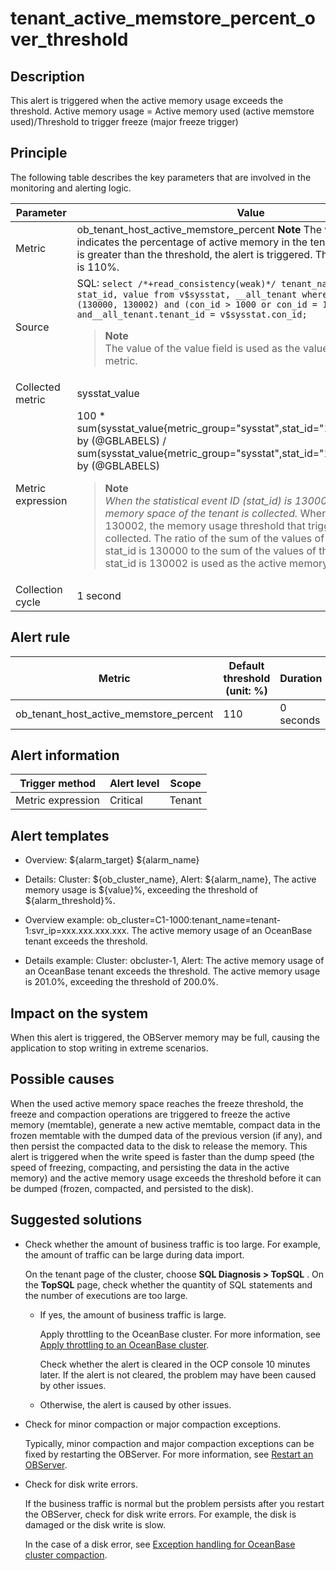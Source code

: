 tenant_active_memstore_percent_over_threshold
==================================================================

**Description**
------------------------------------

This alert is triggered when the active memory usage exceeds the threshold. Active memory usage = Active memory used (active memstore used)/Threshold to trigger freeze (major freeze trigger)

Principle
------------------------------

The following table describes the key parameters that are involved in the monitoring and alerting logic.

|     Parameter     |                                                                                                                                                                                                                                                                                                                                                          Value                                                                                                                                                                                                                                                                                                                                                          |
|-------------------|-------------------------------------------------------------------------------------------------------------------------------------------------------------------------------------------------------------------------------------------------------------------------------------------------------------------------------------------------------------------------------------------------------------------------------------------------------------------------------------------------------------------------------------------------------------------------------------------------------------------------------------------------------------------------------------------------------------------------|
| Metric            | ob_tenant_host_active_memstore_percent **Note**  The value of this metric indicates the percentage of active memory in the tenant. When the value is greater than the threshold, the alert is triggered. The default threshold is 110%.                                                                                                                                                                                                                                                                                                                                                                                                                                                 |
| Source            | SQL: ```select /*+read_consistency(weak)*/ tenant_name, tenant_id, stat_id, value from v$sysstat, __all_tenant where stat_id IN (130000, 130002) and (con_id > 1000 or con_id = 1) and__all_tenant.tenant_id = v$sysstat.con_id; ```  <blockquote>**Note**<br>  The value of the value field is used as the value of the sysstat_value metric.  </blockquote>                                                                                                                                                                                                                                                                                                                        |
| Collected metric  | sysstat_value                                                                                                                                                                                                                                                                                                                                                                                                                                                                                                                                                                                                                                                                                                           |
| Metric expression | 100 \* sum(sysstat_value{metric_group="sysstat",stat_id="130000",@LABELS}) by (@GBLABELS) / sum(sysstat_value{metric_group="sysstat",stat_id="130002",@LABELS}) by (@GBLABELS) <blockquote>**Note**<br>  *When the statistical event ID (stat_id) is 130000, the active memory space of the tenant is collected.* When the stat_id is 130002, the memory usage threshold that triggers a freeze is collected.    The ratio of the sum of the values of the value field when stat_id is 130000 to the sum of the values of the value field when stat_id is 130002 is used as the active memory usage of a tenant.</blockquote> |
| Collection cycle  | 1 second                                                                                                                                                                                                                                                                                                                                                                                                                                                                                                                                                                                                                                                                                                                |

**Alert rule**
-----------------------------------

|                 Metric                 | Default threshold (unit: %) | Duration  | Detection cycle | Time before clearance |
|----------------------------------------|-----------------------------|-----------|-----------------|-----------------------|
| ob_tenant_host_active_memstore_percent | 110                         | 0 seconds | 60 seconds      | 5 minutes             |

**Alert information**
------------------------------------------

|  Trigger method   | Alert level | Scope  |
|-------------------|-------------|--------|
| Metric expression | Critical    | Tenant |

**Alert templates**
----------------------------------------

* Overview: ${alarm_target} ${alarm_name}

* Details: Cluster: ${ob_cluster_name}, Alert: ${alarm_name}, The active memory usage is ${value}%, exceeding the threshold of ${alarm_threshold}%.

* Overview example: ob_cluster=C1-1000:tenant_name=tenant-1:svr_ip=xxx.xxx.xxx.xxx. The active memory usage of an OceanBase tenant exceeds the threshold.

* Details example: Cluster: obcluster-1, Alert: The active memory usage of an OceanBase tenant exceeds the threshold. The active memory usage is 201.0%, exceeding the threshold of 200.0%.

**Impact on the system**
---------------------------------------------

When this alert is triggered, the OBServer memory may be full, causing the application to stop writing in extreme scenarios.

**Possible causes**
----------------------------------------

When the used active memory space reaches the freeze threshold, the freeze and compaction operations are triggered to freeze the active memory (memtable), generate a new active memtable, compact data in the frozen memtable with the dumped data of the previous version (if any), and then persist the compacted data to the disk to release the memory. This alert is triggered when the write speed is faster than the dump speed (the speed of freezing, compacting, and persisting the data in the active memory) and the active memory usage exceeds the threshold before it can be dumped (frozen, compacted, and persisted to the disk).

Suggested solutions
----------------------------------------

* Check whether the amount of business traffic is too large. For example, the amount of traffic can be large during data import.

  On the tenant page of the cluster, choose **SQL Diagnosis \> TopSQL** . On the **TopSQL** page, check whether the quantity of SQL statements and the number of executions are too large.
  * If yes, the amount of business traffic is large.

    Apply throttling to the OceanBase cluster. For more information, see [Apply throttling to an OceanBase cluster](../5.appendix/5.limit-the-inbound-traffic-of-the-oceanbase-cluster.md).

    Check whether the alert is cleared in the OCP console 10 minutes later. If the alert is not cleared, the problem may have been caused by other issues.

  * Otherwise, the alert is caused by other issues.

* Check for minor compaction or major compaction exceptions.

  Typically, minor compaction and major compaction exceptions can be fixed by restarting the OBServer. For more information, see [Restart an OBServer](../../4.user-guide-2/4.cluster-features/2.basic-operations/7.manage-observer/2.restart-observer.md).
  
* Check for disk write errors.

  If the business traffic is normal but the problem persists after you restart the OBServer, check for disk write errors. For example, the disk is damaged or the disk write is slow.

  In the case of a disk error, see [Exception handling for OceanBase cluster compaction](../5.appendix/3.exception-handling-for-oceanbase-cluster-compaction.md).
  